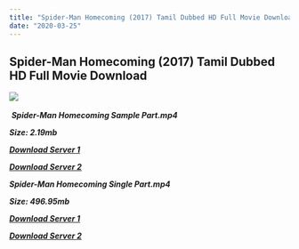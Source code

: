 ```yaml
---
title: "Spider-Man Homecoming (2017) Tamil Dubbed HD Full Movie Download"
date: "2020-03-25"
---
```


## Spider-Man Homecoming (2017) Tamil Dubbed HD Full Movie Download

![](https://images.moviebuff.com/609bbb3d-6d1b-4b25-95b5-a52783163a23?w=1000) 

 _**Spider-Man Homecoming Sample Part.mp4**_

_**Size: 2.19mb**_

[_**Download Server 1**_](http://n.wetransfer.vip/files/Tamil{5adf554ba90925c4992f0fe8eae1093bfca14c1a880041370a5a335b793ae9c1}20Dubbed{5adf554ba90925c4992f0fe8eae1093bfca14c1a880041370a5a335b793ae9c1}20Movies/Tamil{5adf554ba90925c4992f0fe8eae1093bfca14c1a880041370a5a335b793ae9c1}202017{5adf554ba90925c4992f0fe8eae1093bfca14c1a880041370a5a335b793ae9c1}20Dubbed{5adf554ba90925c4992f0fe8eae1093bfca14c1a880041370a5a335b793ae9c1}20Movies/Spider-Man{5adf554ba90925c4992f0fe8eae1093bfca14c1a880041370a5a335b793ae9c1}20Homecoming{5adf554ba90925c4992f0fe8eae1093bfca14c1a880041370a5a335b793ae9c1}20(2017)/Spider-Man{5adf554ba90925c4992f0fe8eae1093bfca14c1a880041370a5a335b793ae9c1}20Homecoming{5adf554ba90925c4992f0fe8eae1093bfca14c1a880041370a5a335b793ae9c1}20(2017){5adf554ba90925c4992f0fe8eae1093bfca14c1a880041370a5a335b793ae9c1}20BDRip/Spider-Man{5adf554ba90925c4992f0fe8eae1093bfca14c1a880041370a5a335b793ae9c1}20Homecoming{5adf554ba90925c4992f0fe8eae1093bfca14c1a880041370a5a335b793ae9c1}20(2017){5adf554ba90925c4992f0fe8eae1093bfca14c1a880041370a5a335b793ae9c1}20Sample{5adf554ba90925c4992f0fe8eae1093bfca14c1a880041370a5a335b793ae9c1}20(640x360).mp4)

[_**Download Server 2**_](http://n.wetransfer.vip/files/Tamil{5adf554ba90925c4992f0fe8eae1093bfca14c1a880041370a5a335b793ae9c1}20Dubbed{5adf554ba90925c4992f0fe8eae1093bfca14c1a880041370a5a335b793ae9c1}20Movies/Tamil{5adf554ba90925c4992f0fe8eae1093bfca14c1a880041370a5a335b793ae9c1}202017{5adf554ba90925c4992f0fe8eae1093bfca14c1a880041370a5a335b793ae9c1}20Dubbed{5adf554ba90925c4992f0fe8eae1093bfca14c1a880041370a5a335b793ae9c1}20Movies/Spider-Man{5adf554ba90925c4992f0fe8eae1093bfca14c1a880041370a5a335b793ae9c1}20Homecoming{5adf554ba90925c4992f0fe8eae1093bfca14c1a880041370a5a335b793ae9c1}20(2017)/Spider-Man{5adf554ba90925c4992f0fe8eae1093bfca14c1a880041370a5a335b793ae9c1}20Homecoming{5adf554ba90925c4992f0fe8eae1093bfca14c1a880041370a5a335b793ae9c1}20(2017){5adf554ba90925c4992f0fe8eae1093bfca14c1a880041370a5a335b793ae9c1}20BDRip/Spider-Man{5adf554ba90925c4992f0fe8eae1093bfca14c1a880041370a5a335b793ae9c1}20Homecoming{5adf554ba90925c4992f0fe8eae1093bfca14c1a880041370a5a335b793ae9c1}20(2017){5adf554ba90925c4992f0fe8eae1093bfca14c1a880041370a5a335b793ae9c1}20Sample{5adf554ba90925c4992f0fe8eae1093bfca14c1a880041370a5a335b793ae9c1}20(640x360).mp4)

_**Spider-Man Homecoming Single Part.mp4**_

_**Size: 496.95mb**_

[_**Download Server 1**_](http://n.wetransfer.vip/files/Tamil{5adf554ba90925c4992f0fe8eae1093bfca14c1a880041370a5a335b793ae9c1}20Dubbed{5adf554ba90925c4992f0fe8eae1093bfca14c1a880041370a5a335b793ae9c1}20Movies/Tamil{5adf554ba90925c4992f0fe8eae1093bfca14c1a880041370a5a335b793ae9c1}202017{5adf554ba90925c4992f0fe8eae1093bfca14c1a880041370a5a335b793ae9c1}20Dubbed{5adf554ba90925c4992f0fe8eae1093bfca14c1a880041370a5a335b793ae9c1}20Movies/Spider-Man{5adf554ba90925c4992f0fe8eae1093bfca14c1a880041370a5a335b793ae9c1}20Homecoming{5adf554ba90925c4992f0fe8eae1093bfca14c1a880041370a5a335b793ae9c1}20(2017)/Spider-Man{5adf554ba90925c4992f0fe8eae1093bfca14c1a880041370a5a335b793ae9c1}20Homecoming{5adf554ba90925c4992f0fe8eae1093bfca14c1a880041370a5a335b793ae9c1}20(2017){5adf554ba90925c4992f0fe8eae1093bfca14c1a880041370a5a335b793ae9c1}20BDRip/Spider-Man{5adf554ba90925c4992f0fe8eae1093bfca14c1a880041370a5a335b793ae9c1}20Homecoming{5adf554ba90925c4992f0fe8eae1093bfca14c1a880041370a5a335b793ae9c1}20(2017){5adf554ba90925c4992f0fe8eae1093bfca14c1a880041370a5a335b793ae9c1}20Single{5adf554ba90925c4992f0fe8eae1093bfca14c1a880041370a5a335b793ae9c1}20Part{5adf554ba90925c4992f0fe8eae1093bfca14c1a880041370a5a335b793ae9c1}20(640x360).mp4)

_**[Download Server 2](http://n.wetransfer.vip/files/Tamil{5adf554ba90925c4992f0fe8eae1093bfca14c1a880041370a5a335b793ae9c1}20Dubbed{5adf554ba90925c4992f0fe8eae1093bfca14c1a880041370a5a335b793ae9c1}20Movies/Tamil{5adf554ba90925c4992f0fe8eae1093bfca14c1a880041370a5a335b793ae9c1}202017{5adf554ba90925c4992f0fe8eae1093bfca14c1a880041370a5a335b793ae9c1}20Dubbed{5adf554ba90925c4992f0fe8eae1093bfca14c1a880041370a5a335b793ae9c1}20Movies/Spider-Man{5adf554ba90925c4992f0fe8eae1093bfca14c1a880041370a5a335b793ae9c1}20Homecoming{5adf554ba90925c4992f0fe8eae1093bfca14c1a880041370a5a335b793ae9c1}20(2017)/Spider-Man{5adf554ba90925c4992f0fe8eae1093bfca14c1a880041370a5a335b793ae9c1}20Homecoming{5adf554ba90925c4992f0fe8eae1093bfca14c1a880041370a5a335b793ae9c1}20(2017){5adf554ba90925c4992f0fe8eae1093bfca14c1a880041370a5a335b793ae9c1}20BDRip/Spider-Man{5adf554ba90925c4992f0fe8eae1093bfca14c1a880041370a5a335b793ae9c1}20Homecoming{5adf554ba90925c4992f0fe8eae1093bfca14c1a880041370a5a335b793ae9c1}20(2017){5adf554ba90925c4992f0fe8eae1093bfca14c1a880041370a5a335b793ae9c1}20Single{5adf554ba90925c4992f0fe8eae1093bfca14c1a880041370a5a335b793ae9c1}20Part{5adf554ba90925c4992f0fe8eae1093bfca14c1a880041370a5a335b793ae9c1}20(640x360).mp4)**_
